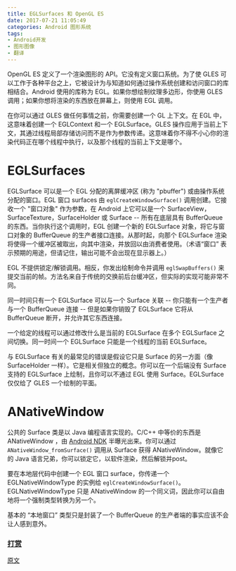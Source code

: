 ```yaml
---
title: EGLSurfaces 和 OpenGL ES
date: 2017-07-21 11:05:49
categories: Android 图形系统
tags:
- Android开发
- 图形图像
- 翻译
---
```


OpenGL ES 定义了一个渲染图形的 API。它没有定义窗口系统。为了使 GLES 可以工作于各种平台之上，它被设计为与知道如何通过操作系统创建和访问窗口的库相结合。Android 使用的库称为 EGL。如果你想绘制纹理多边形，你使用 GLES 调用；如果你想将渲染的东西放在屏幕上，则使用 EGL 调用。
<!--more-->
在你可以通过 GLES 做任何事情之前，你需要创建一个 GL 上下文。在 EGL 中，这意味着创建一个 EGLContext 和一个 EGLSurface。GLES 操作应用于当前上下文，其通过线程局部存储访问而不是作为参数传递。这意味着你不得不小心你的渲染代码正在哪个线程中执行，以及那个线程的当前上下文是哪个。

# EGLSurfaces
EGLSurface 可以是一个 EGL 分配的离屏缓冲区 (称为 "pbuffer") 或由操作系统分配的窗口。EGL 窗口 surfaces 由 `eglCreateWindowSurface()` 调用创建。它接收一个 "窗口对象"  作为参数，在 Android 上它可以是一个 SurfaceView，SurfaceTexture，SurfaceHolder 或 Surface -- 所有在底层具有 BufferQueue 的东西。当你执行这个调用时，EGL 创建一个新的 EGLSurface 对象，将它与窗口对象的 BufferQueue 的生产者接口连接。从那时起，向那个 EGLSurface 渲染将使得一个缓冲区被取出，向其中渲染，并放回以由消费者使用。（术语“窗口” 表示预期的用途，但请记住，输出可能不会出现在显示器上。）

EGL 不提供锁定/解锁调用。相反，你发出绘制命令并调用 `eglSwapBuffers()` 来提交当前的帧。方法名来自于传统的交换前后台缓冲区，但实际的实现可能非常不同。

同一时间只有一个 EGLSurface 可以与一个 Surface 关联 -- 你只能有一个生产者与一个 BufferQueue 连接 -- 但是如果你销毁了 EGLSurface 它将从 BufferQueue 断开，并允许其它东西连接。

一个给定的线程可以通过修改什么是当前的 EGLSurface 在多个 EGLSurface 之间切换。同一时间一个 EGLSurface 只能是一个线程的当前 EGLSurface。

与 EGLSurface 有关的最常见的错误是假设它只是 Surface 的另一方面（像 SurfaceHolder 一样）。它是相关但独立的概念。你可以在一个后端没有 Surface 支持的 EGLSurface 上绘制，且你可以不通过 EGL 使用 Surface。EGLSurface 仅仅给了 GLES 一个绘制的平面。

# ANativeWindow
公共的 Surface 类是以 Java 编程语言实现的。C/C++ 中等价的东西是 ANativeWindow ，由 [Android NDK](https://developer.android.com/ndk/index.html) 半曝光出来。你可以通过 `ANativeWindow_fromSurface()` 调用从 Surface 获得 ANativeWindow。就像它的 Java 语言兄弟，你可以锁定它，以软件渲染，然后解锁并post。

要在本地层代码中创建一个 EGL 窗口 surface，你传递一个 EGLNativeWindowType 的实例给 `eglCreateWindowSurface()`。EGLNativeWindowType 只是 ANativeWindow 的一个同义词，因此你可以自由地将一个强制类型转换为另一个。

基本的 “本地窗口” 类型只是封装了一个 BufferQueue 的生产者端的事实应该不会让人感到意外。

### [打赏](https://www.wolfcstech.com/about/donate.html)

[原文](https://source.android.com/devices/graphics/arch-egl-opengl)
